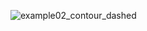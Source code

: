 ![example02_contour_dashed](https://github.com/akageyama/slice-svg/assets/17426293/2a3fd364-a612-4f2f-8793-d655748cac75)
